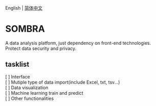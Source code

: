 English | [简体中文](./README.zh-CN.md)
# SOMBRA
A data analysis platform, just dependency on front-end technologies.  
Protect data security and privacy.  
## tasklist
[ ] Interface  
[ ] Mutiple type of data import(include Excel, txt, tsv...)  
[ ] Data visualization  
[ ] Machine learning train and predict  
[ ] Other functionalities  